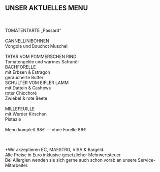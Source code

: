 ## UNSER AKTUELLES MENU  
<br>
<br>
TOMATENTARTE „Passard“     
 <br>
<br>
CANNELLINIBOHNEN <br>
Vongole und Bouchot Muschel
 <br>
<br>
TATAR VOM POMMERSCHEN RIND<br>
Tomatengelée und warmes Safranöl 
<br>
BACHFORELLE<br>
mit Erbsen & Estragon<br>
geräucherte Butter
 <br>
SCHULTER VOM EIFLER LAMM<br>
mit Datteln & Cashews<br>
roter Chicchoré<br>
Zwiebel & rote Beete
<br>
<br>
MILLEFEUILLE<br>
mit Werder Kirschen<br>
Pistazie
<br>
<br>
Menu komplett 98€ — ohne Forelle 86€



<br>
<br>
<br>


*Wir akzeptieren EC, MAESTRO, VISA & Bargeld.<br>
Alle Preise in Euro inklusive gesetzlicher Mehrwertsteuer.<br>
Bei Allergien wenden sie sich gerne auch schon vorab an unsere Service-Mitarbeiter.<br>
